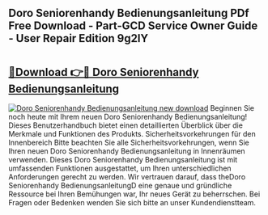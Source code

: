 ## Doro Seniorenhandy Bedienungsanleitung PDf Free Download - Part-GCD Service Owner Guide - User Repair Edition 9g2lY

# <h2><a href="http://df1o20s.blite.top/?on=Doro+Seniorenhandy+Bedienungsanleitung">🔗Download 👉🔴 Doro Seniorenhandy Bedienungsanleitung</a></h2>

[![Doro Seniorenhandy Bedienungsanleitung new download](https://i.imgur.com/lujVjoI.png)](http://df1o20s.blite.top/?on=Doro+Seniorenhandy+Bedienungsanleitung)
Beginnen Sie noch heute mit Ihrem neuen Doro Seniorenhandy Bedienungsanleitung! Dieses Benutzerhandbuch bietet einen detaillierten Überblick über die Merkmale und Funktionen des Produkts. Sicherheitsvorkehrungen für den Innenbereich Bitte beachten Sie alle Sicherheitsvorkehrungen, wenn Sie Ihren neuen Doro Seniorenhandy Bedienungsanleitung in Innenräumen verwenden. Dieses Doro Seniorenhandy Bedienungsanleitung ist mit umfassenden Funktionen ausgestattet, um Ihren unterschiedlichen Anforderungen gerecht zu werden. Wir vertrauen darauf, dass theDoro Seniorenhandy BedienungsanleitungD eine genaue und gründliche Ressource bei Ihren Bemühungen war, Ihr neues Gerät zu beherrschen. Bei Fragen oder Bedenken wenden Sie sich bitte an unser Kundendienstteam.
